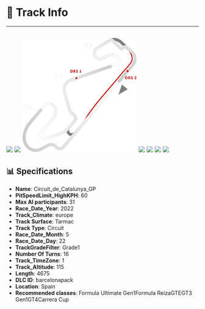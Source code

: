 # 🏁 Track Info

---
![](image_1.jpg)
![](image_2.jpg)
![](image_3.jpg)
![](image_4.jpg)
![](image_5.jpg)
![](image_6.jpg)
![](image_7.jpg)
---

## 📊 Specifications

- **Name**: Circuit_de_Catalunya_GP
- **PitSpeedLimit_HighKPH**: 60
- **Max AI participants**: 31
- **Race_Date_Year**: 2022
- **Track_Climate**: europe
- **Track Surface**: Tarmac
- **Track Type**: Circuit
- **Race_Date_Month**: 5
- **Race_Date_Day**: 22
- **TrackGradeFilter**: Grade1
- **Number Of Turns**: 16
- **Track_TimeZone**: 1
- **Track_Altitude**: 115
- **Length**: 4675
- **DLC ID**: barcelonapack
- **Location**: Spain
- **Recommended classes**: Formula Ultimate Gen1Formula ReizaGTEGT3 Gen1GT4Carrera Cup

